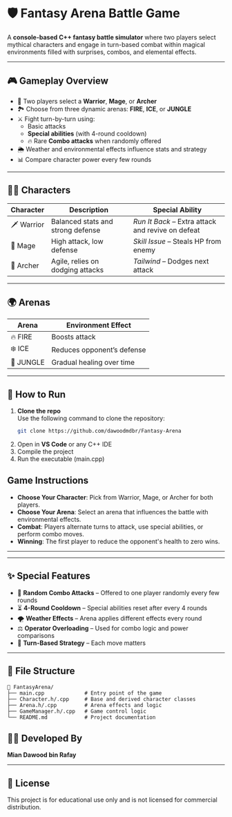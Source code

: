
# 🛡️ Fantasy Arena Battle Game

A **console-based C++ fantasy battle simulator** where two players select mythical characters and engage in turn-based combat within magical environments filled with surprises, combos, and elemental effects.

---

## 🎮 Gameplay Overview

- 👥 Two players select a **Warrior**, **Mage**, or **Archer**
- 🏞️ Choose from three dynamic arenas: **FIRE**, **ICE**, or **JUNGLE**
- ⚔️ Fight turn-by-turn using:
  - Basic attacks
  - **Special abilities** (with 4-round cooldown)
  - 🔥 Rare **Combo attacks** when randomly offered
- 🌦️ Weather and environmental effects influence stats and strategy
- 📊 Compare character power every few rounds

---

## 🧙‍♂️ Characters

| Character | Description                        | Special Ability      |
|-----------|------------------------------------|----------------------|
| 🗡️ Warrior | Balanced stats and strong defense  | *Run It Back* – Extra attack and revive on defeat |
| 🔮 Mage    | High attack, low defense           | *Skill Issue* – Steals HP from enemy |
| 🏹 Archer  | Agile, relies on dodging attacks   | *Tailwind* – Dodges next attack |

---

## 🌍 Arenas

| Arena   | Environment Effect                     |
|---------|----------------------------------------|
| 🔥 FIRE | Boosts attack                          |
| ❄️ ICE  | Reduces opponent’s defense             |
| 🌲 JUNGLE | Gradual healing over time             |

---

## 🚀 How to Run
1. **Clone the repo**  
   Use the following command to clone the repository:
   ```bash
   git clone https://github.com/dawoodmdbr/Fantasy-Arena
2. Open in **VS Code** or any C++ IDE  
3. Compile the project  
4. Run the executable (main.cpp)

## Game Instructions

- **Choose Your Character**: Pick from Warrior, Mage, or Archer for both players.
- **Choose Your Arena**: Select an arena that influences the battle with environmental effects.
- **Combat**: Players alternate turns to attack, use special abilities, or perform combo moves.
- **Winning**: The first player to reduce the opponent's health to zero wins.

---

---

## ✨ Special Features

- 🔁 **Random Combo Attacks** – Offered to one player randomly every few rounds
- ⏳ **4-Round Cooldown** – Special abilities reset after every 4 rounds
- 🌪️ **Weather Effects** – Arena applies different effects every round
- ⚖️ **Operator Overloading** – Used for combo logic and power comparisons
- 🧠 **Turn-Based Strategy** – Each move matters

---

## 📂 File Structure

```
📁 FantasyArena/
├── main.cpp             # Entry point of the game
├── Character.h/.cpp     # Base and derived character classes
├── Arena.h/.cpp         # Arena effects and logic
├── GameManager.h/.cpp   # Game control logic
└── README.md            # Project documentation
```


## 🧑‍💻 Developed By

**Mian Dawood bin Rafay**

---

## 📜 License

This project is for educational use only and is not licensed for commercial distribution.
